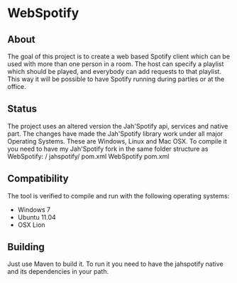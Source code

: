 # WebSpotify

## About

The goal of this project is to create a web based Spotify client which can be
used with more than one person in a room. The host can specify a playlist
which should be played, and everybody can add requests to that playlist. This
way it will be possible to have Spotify running during parties or at the office.

## Status

The project uses an altered version the Jah'Spotify api, services and native part. The changes
have made the Jah'Spotify library work under all major Operating Systems. These are Windows,
Linux and Mac OSX.
To compile it you need to have my Jah'Spotify fork in the same folder structure as WebSpotify:
    /
      jahspotify/
      	pom.xml
      WebSpotify
        pom.xml

## Compatibility

The tool is verified to compile and run with the following operating systems:
- Windows 7
- Ubuntu 11.04
- OSX Lion

## Building

Just use Maven to build it. To run it you need to have the jahspotify native and its dependencies 
in your path.

